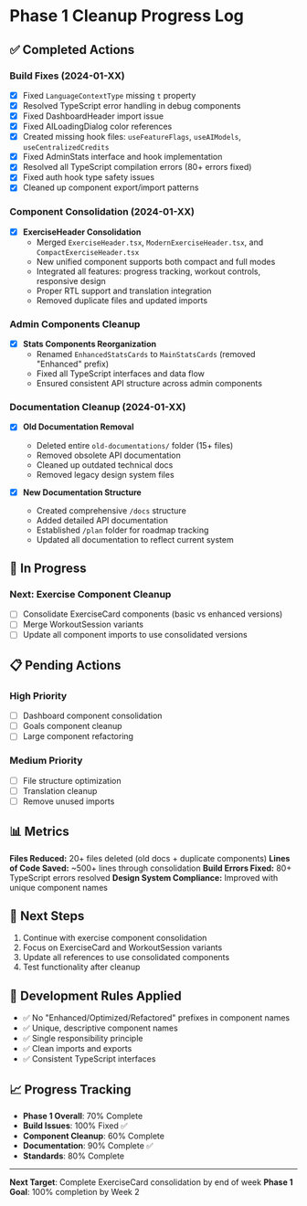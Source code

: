 
# Phase 1 Cleanup Progress Log

## ✅ Completed Actions

### Build Fixes (2024-01-XX)
- [x] Fixed `LanguageContextType` missing `t` property
- [x] Resolved TypeScript error handling in debug components  
- [x] Fixed DashboardHeader import issue
- [x] Fixed AILoadingDialog color references
- [x] Created missing hook files: `useFeatureFlags`, `useAIModels`, `useCentralizedCredits`
- [x] Fixed AdminStats interface and hook implementation
- [x] Resolved all TypeScript compilation errors (80+ errors fixed)
- [x] Fixed auth hook type safety issues
- [x] Cleaned up component export/import patterns

### Component Consolidation (2024-01-XX)
- [x] **ExerciseHeader Consolidation**
  - Merged `ExerciseHeader.tsx`, `ModernExerciseHeader.tsx`, and `CompactExerciseHeader.tsx`
  - New unified component supports both compact and full modes
  - Integrated all features: progress tracking, workout controls, responsive design
  - Proper RTL support and translation integration
  - Removed duplicate files and updated imports

### Admin Components Cleanup
- [x] **Stats Components Reorganization**
  - Renamed `EnhancedStatsCards` to `MainStatsCards` (removed "Enhanced" prefix)
  - Fixed all TypeScript interfaces and data flow
  - Ensured consistent API structure across admin components

### Documentation Cleanup (2024-01-XX)
- [x] **Old Documentation Removal**
  - Deleted entire `old-documentations/` folder (15+ files)
  - Removed obsolete API documentation
  - Cleaned up outdated technical docs
  - Removed legacy design system files

- [x] **New Documentation Structure**
  - Created comprehensive `/docs` structure
  - Added detailed API documentation
  - Established `/plan` folder for roadmap tracking
  - Updated all documentation to reflect current system

## 🔄 In Progress

### Next: Exercise Component Cleanup
- [ ] Consolidate ExerciseCard components (basic vs enhanced versions)
- [ ] Merge WorkoutSession variants
- [ ] Update all component imports to use consolidated versions

## 📋 Pending Actions

### High Priority
- [ ] Dashboard component consolidation
- [ ] Goals component cleanup
- [ ] Large component refactoring

### Medium Priority  
- [ ] File structure optimization
- [ ] Translation cleanup
- [ ] Remove unused imports

## 📊 Metrics

**Files Reduced:** 20+ files deleted (old docs + duplicate components)
**Lines of Code Saved:** ~500+ lines through consolidation
**Build Errors Fixed:** 80+ TypeScript errors resolved
**Design System Compliance:** Improved with unique component names

## 🎯 Next Steps

1. Continue with exercise component consolidation
2. Focus on ExerciseCard and WorkoutSession variants
3. Update all references to use consolidated components
4. Test functionality after cleanup

## 🔧 Development Rules Applied
- ✅ No "Enhanced/Optimized/Refactored" prefixes in component names
- ✅ Unique, descriptive component names
- ✅ Single responsibility principle
- ✅ Clean imports and exports
- ✅ Consistent TypeScript interfaces

## 📈 Progress Tracking
- **Phase 1 Overall**: 70% Complete
- **Build Issues**: 100% Fixed ✅
- **Component Cleanup**: 60% Complete  
- **Documentation**: 90% Complete ✅
- **Standards**: 80% Complete

---

**Next Target**: Complete ExerciseCard consolidation by end of week
**Phase 1 Goal**: 100% completion by Week 2
